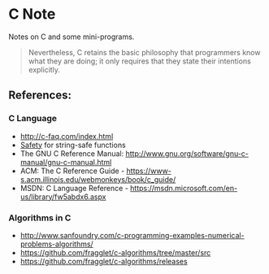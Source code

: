 # C Note

Notes on C and some mini-programs.

> Nevertheless, C retains the basic philosophy that programmers know what they are doing; it only requires that they state their intentions explicitly.

## References:

### C Language

- http://c-faq.com/index.html
- [Safety](safety.md) for string-safe functions
- The GNU C Reference Manual: http://www.gnu.org/software/gnu-c-manual/gnu-c-manual.html
- ACM: The C Reference Guide - https://www-s.acm.illinois.edu/webmonkeys/book/c_guide/
- MSDN: C Language Reference - https://msdn.microsoft.com/en-us/library/fw5abdx6.aspx

### Algorithms in C

- http://www.sanfoundry.com/c-programming-examples-numerical-problems-algorithms/
- https://github.com/fragglet/c-algorithms/tree/master/src
- https://github.com/fragglet/c-algorithms/releases
